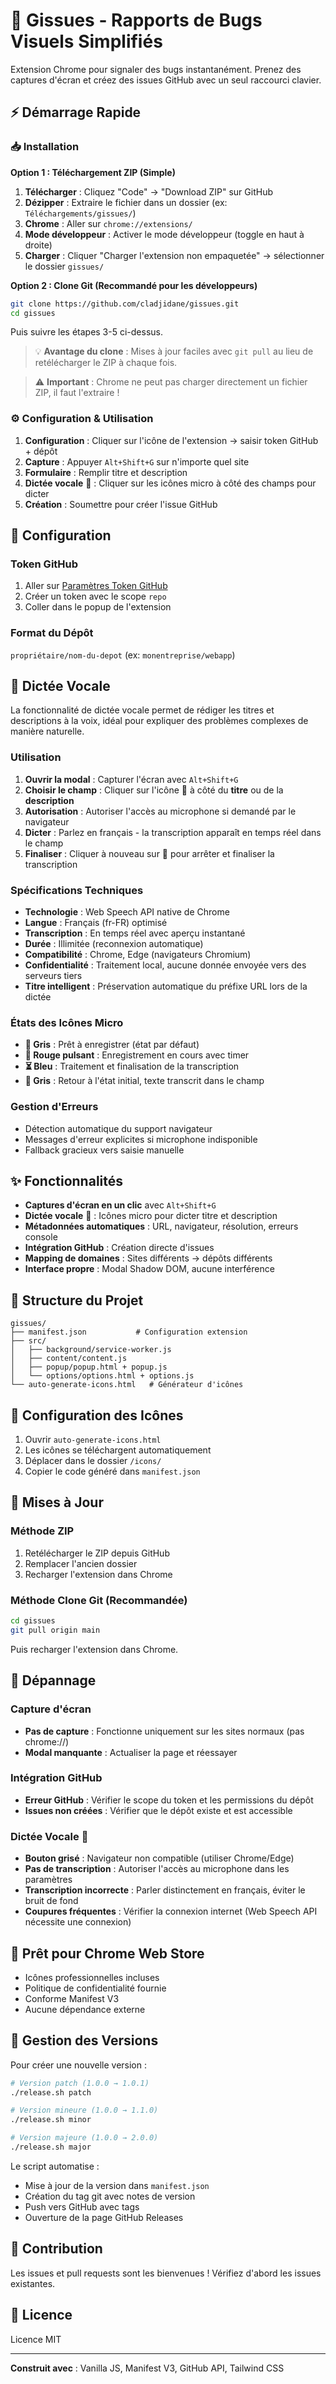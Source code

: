 # 🐛 Gissues - Rapports de Bugs Visuels Simplifiés

Extension Chrome pour signaler des bugs instantanément. Prenez des captures d'écran et créez des issues GitHub avec un seul raccourci clavier.

## ⚡ Démarrage Rapide

### 📥 Installation

**Option 1 : Téléchargement ZIP (Simple)**
1. **Télécharger** : Cliquez "Code" → "Download ZIP" sur GitHub
2. **Dézipper** : Extraire le fichier dans un dossier (ex: `Téléchargements/gissues/`)
3. **Chrome** : Aller sur `chrome://extensions/`
4. **Mode développeur** : Activer le mode développeur (toggle en haut à droite)
5. **Charger** : Cliquer "Charger l'extension non empaquetée" → sélectionner le dossier `gissues/`

**Option 2 : Clone Git (Recommandé pour les développeurs)**
```bash
git clone https://github.com/cladjidane/gissues.git
cd gissues
```
Puis suivre les étapes 3-5 ci-dessus.

> 💡 **Avantage du clone** : Mises à jour faciles avec `git pull` au lieu de retélécharger le ZIP à chaque fois.

> ⚠️ **Important** : Chrome ne peut pas charger directement un fichier ZIP, il faut l'extraire !

### ⚙️ Configuration & Utilisation
1. **Configuration** : Cliquer sur l'icône de l'extension → saisir token GitHub + dépôt
2. **Capture** : Appuyer `Alt+Shift+G` sur n'importe quel site
3. **Formulaire** : Remplir titre et description
4. **Dictée vocale** 🎤 : Cliquer sur les icônes micro à côté des champs pour dicter
5. **Création** : Soumettre pour créer l'issue GitHub

## 🔧 Configuration

### Token GitHub
1. Aller sur [Paramètres Token GitHub](https://github.com/settings/tokens/new?scopes=repo&description=Gissues%20Extension)
2. Créer un token avec le scope `repo`
3. Coller dans le popup de l'extension

### Format du Dépôt
`propriétaire/nom-du-depot` (ex: `monentreprise/webapp`)

## 🎤 Dictée Vocale

La fonctionnalité de dictée vocale permet de rédiger les titres et descriptions à la voix, idéal pour expliquer des problèmes complexes de manière naturelle.

### Utilisation
1. **Ouvrir la modal** : Capturer l'écran avec `Alt+Shift+G`
2. **Choisir le champ** : Cliquer sur l'icône 🎤 à côté du **titre** ou de la **description**
3. **Autorisation** : Autoriser l'accès au microphone si demandé par le navigateur
4. **Dicter** : Parlez en français - la transcription apparaît en temps réel dans le champ
5. **Finaliser** : Cliquer à nouveau sur 🎤 pour arrêter et finaliser la transcription

### Spécifications Techniques
- **Technologie** : Web Speech API native de Chrome
- **Langue** : Français (fr-FR) optimisé
- **Transcription** : En temps réel avec aperçu instantané
- **Durée** : Illimitée (reconnexion automatique)
- **Compatibilité** : Chrome, Edge (navigateurs Chromium)
- **Confidentialité** : Traitement local, aucune donnée envoyée vers des serveurs tiers
- **Titre intelligent** : Préservation automatique du préfixe URL lors de la dictée

### États des Icônes Micro
- **🎤 Gris** : Prêt à enregistrer (état par défaut)
- **🎤 Rouge pulsant** : Enregistrement en cours avec timer
- **⏳ Bleu** : Traitement et finalisation de la transcription
- **🎤 Gris** : Retour à l'état initial, texte transcrit dans le champ

### Gestion d'Erreurs  
- Détection automatique du support navigateur
- Messages d'erreur explicites si microphone indisponible
- Fallback gracieux vers saisie manuelle

## ✨ Fonctionnalités

- **Captures d'écran en un clic** avec `Alt+Shift+G`
- **Dictée vocale** 🎤 : Icônes micro pour dicter titre et description
- **Métadonnées automatiques** : URL, navigateur, résolution, erreurs console
- **Intégration GitHub** : Création directe d'issues
- **Mapping de domaines** : Sites différents → dépôts différents
- **Interface propre** : Modal Shadow DOM, aucune interférence

## 📁 Structure du Projet

```
gissues/
├── manifest.json           # Configuration extension
├── src/
│   ├── background/service-worker.js
│   ├── content/content.js
│   ├── popup/popup.html + popup.js
│   └── options/options.html + options.js
└── auto-generate-icons.html   # Générateur d'icônes
```

## 🎨 Configuration des Icônes

1. Ouvrir `auto-generate-icons.html`
2. Les icônes se téléchargent automatiquement
3. Déplacer dans le dossier `/icons/`
4. Copier le code généré dans `manifest.json`

## 🔄 Mises à Jour

### Méthode ZIP
1. Retélécharger le ZIP depuis GitHub
2. Remplacer l'ancien dossier
3. Recharger l'extension dans Chrome

### Méthode Clone Git (Recommandée)
```bash
cd gissues
git pull origin main
```
Puis recharger l'extension dans Chrome.

## 🐛 Dépannage

### Capture d'écran
- **Pas de capture** : Fonctionne uniquement sur les sites normaux (pas chrome://)
- **Modal manquante** : Actualiser la page et réessayer

### Intégration GitHub  
- **Erreur GitHub** : Vérifier le scope du token et les permissions du dépôt
- **Issues non créées** : Vérifier que le dépôt existe et est accessible

### Dictée Vocale 🎤
- **Bouton grisé** : Navigateur non compatible (utiliser Chrome/Edge)
- **Pas de transcription** : Autoriser l'accès au microphone dans les paramètres
- **Transcription incorrecte** : Parler distinctement en français, éviter le bruit de fond
- **Coupures fréquentes** : Vérifier la connexion internet (Web Speech API nécessite une connexion)

## 🚀 Prêt pour Chrome Web Store

- Icônes professionnelles incluses
- Politique de confidentialité fournie
- Conforme Manifest V3
- Aucune dépendance externe

## 🚀 Gestion des Versions

Pour créer une nouvelle version :

```bash
# Version patch (1.0.0 → 1.0.1)
./release.sh patch

# Version mineure (1.0.0 → 1.1.0)  
./release.sh minor

# Version majeure (1.0.0 → 2.0.0)
./release.sh major
```

Le script automatise :
- Mise à jour de la version dans `manifest.json`
- Création du tag git avec notes de version
- Push vers GitHub avec tags
- Ouverture de la page GitHub Releases

## 🤝 Contribution

Les issues et pull requests sont les bienvenues ! Vérifiez d'abord les issues existantes.

## 📄 Licence

Licence MIT

---

**Construit avec** : Vanilla JS, Manifest V3, GitHub API, Tailwind CSS